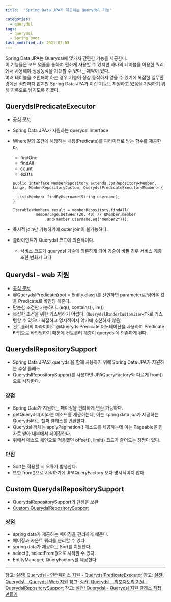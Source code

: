 ```yaml
---
title:  "Spring Data JPA가 제공하는 Querydsl 기능"

categories:
  - querydsl
tags:
  - querydsl
  - Spring boot
last_modified_at: 2021-07-03
---
```


Spring Data JPA는 Querydsl에 몇가지 간편한 기능을 제공한다.<br>
이 기능들은 코드 몇줄을 통하여 편하게 사용할 수 있지만 하나의 테이블을 이용한 쿼리에서 사용해야 정상동작을 기대할 수 있다는 제약이 있다.<br>
여러 테이블을 조인해야 하는 경우 기능이 정상 동작하지 않을 수 있기에 복잡한 실무환경에선 적합하지 않지만 Spring Data JPA가 이런 기능도 지원하고 있음을 기억하기 위해 기록으로 남기도록 하겠다.

## QuerydslPredicateExecutor
* [공식 문서](https://docs.spring.io/spring-data/jpa/docs/2.2.3.RELEASE/reference/html/#core.extensions.querydsl)
* Spring Data JPA가 지원하는 querydsl interface
* Where절의 조건에 해당하는 내용(Predicate)를 파라미터로 받는 함수를 제공한다.
  * findOne
  * findAll
  * count
  * exists 

  ~~~
  public interface MemberRepository extends JpaRepository<Member, Long>, MemberRepositoryCustom, QuerydslPredicateExecutor<Member> {

    List<Member> findByUsername(String username);
  }
  ~~~

  ~~~
  Iterable<Member> result = memberRepository.findAll(
            member.age.between(20, 40) // QMember.member
                .and(member.username.eq("member2")));
  ~~~

* 묵시적 join만 가능하기에 outer join이 불가능하다.
* 클라이언트가 Querydsl 코드에 의존적이다.
  * 서비스 코드가 querydsl 기술에 의존하게 되어 기술이 바뀔 경우 서비스 게층 또한 변화가 크다


## Querydsl - web 지원
* [공식 문서](https://docs.spring.io/spring-data/jpa/docs/current/reference/html/#core.web.type-safe)
* @QuerydslPredicate(root = Entity.class)를 선언하면 parameter로 넘어온 값을 Predicate로 바인딩 해준다.
* 단순한 조건만 가능하다. (eq(), contains(), in())
* 복잡한 조건을 위한 커스텀하기 어렵다. (`QuerydslBinderCustomizer<T>`로 커스텀할 수 있으나 복잡하고 명시적이지 않기에 추천하지 않음)
* 컨트롤러의 파라미터로 @QuerydslPredicate 어노테이션을 사용하여 Predicate타입으로 바인딩하기 때문에 컨트롤러 계층이 querydsl에 의존하게 된다.

## QuerydslRepositorySupport
* Spring Data JPA와 querydsl을 함께 사용하기 위해 Spring Data JPA가 지원하는 추상 클래스
* QuerydslRepositorySupport를 사용하면 JPAQueryFactory와 다르게 from()으로 시작한다.

### 장점
* Spring Data가 지원하는 페이징을 편리하게 변환 가능하다.
* getQuerydsl()이라는 메소드를 제공하는데, 이는 spring data jpa가 제공하는 Querydsl라는 헬퍼 클래스를 반환한다.
* Querydsl 객체는 applyPagination() 메소드를 제공하는데 이는 Pageable을 인자로 받아 내부에서 페이징한다.
* 위에서 메소드 체인으로 적용했던 offset(), limit() 코드가 줄어드는 장점이 있다.

### 단점
* Sort는 적용할 시 오류가 발생한다.
* 또한 from()으로 시작하기에 JPAQueryFactory 보다 명시적이지 않다.

## Custom QuerydslRepositorySupport
* QuerydslRepositorySupport의 단점을 보완
* [Custom QuerydslRepositorySupport](https://github.com/hjhng125/querydsl/blob/master/src/main/java/me/hjhng125/querydsl/repository/Querydsl4RepositorySupport.java)

### 장점
* spring data가 제공하는 페이징을 편리하게 해준다.
* 페이징과 카운트 쿼리를 분리할 수 있다. 
* spring data가 제공하는 Sort를 지원한다.
* select(), selectFrom()으로 시작할 수 있다. 
* EntityManager, QueryFactory를 제공한다.

<hr>

참고: [실전! Querydsl - 인터페이스 지원 - QuerydslPredicateExecutor](https://www.inflearn.com/course/Querydsl-%EC%8B%A4%EC%A0%84/lecture/30155?tab=note)
참고: [실전! Querydsl - Querydsl Web 지원](https://www.inflearn.com/course/Querydsl-%EC%8B%A4%EC%A0%84/lecture/30156?tab=note&mm=null)
참고: [실전! Querydsl - 리포지토리 지원 - QuerydslRepositorySupport](https://www.inflearn.com/course/Querydsl-%EC%8B%A4%EC%A0%84/lecture/30157?tab=note&mm=null)
참고: [실전! Querydsl - Querydsl 지원 클래스 직접 만들기](https://www.inflearn.com/course/Querydsl-%EC%8B%A4%EC%A0%84/lecture/30158?tab=note&mm=null)